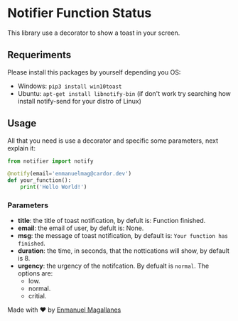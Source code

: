 # Notifier Function Status
This library use a decorator to show a toast in your screen.

## Requeriments

Please install this packages by yourself depending you OS:

- Windows: ```pip3 install win10toast```
- Ubuntu: ```apt-get install libnotify-bin``` (if don't work try searching how install notify-send for your distro of Linux)

## Usage

All that you need is use a decorator and specific some parameters, next explain it:

```python
from notifier import notify

@notify(email='enmanuelmag@cardor.dev')
def your_function():
    print('Hello World!')
```

### Parameters

- **title**: the title of toast notification, by defult is: Function finished.
- **email**: the email of user, by defult is: None.
- **msg**: the message of toast notification, by default is: `Your function has finished`.
- **duration**: the time, in seconds, that the nottications will show, by default is 8.
- **urgency**: the urgency of the notifcation. By defualt is `normal`. The options are:
  - low.
  - normal.
  - critial.

Made with ❤️ by [Enmanuel Magallanes](https://cardor.dev)
